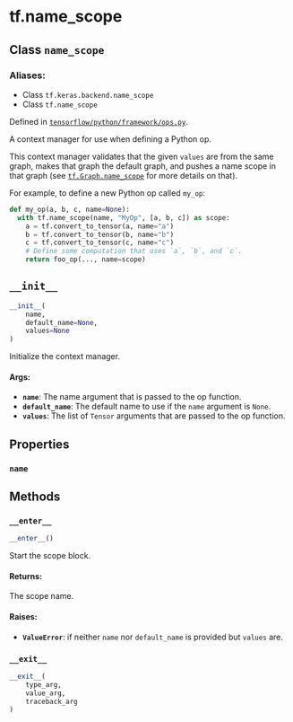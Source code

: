 <div itemscope itemtype="http://developers.google.com/ReferenceObject">
<meta itemprop="name" content="tf.name_scope" />
<meta itemprop="path" content="Stable" />
<meta itemprop="property" content="name"/>
<meta itemprop="property" content="__enter__"/>
<meta itemprop="property" content="__exit__"/>
<meta itemprop="property" content="__init__"/>
</div>

# tf.name_scope

## Class `name_scope`



### Aliases:

* Class `tf.keras.backend.name_scope`
* Class `tf.name_scope`



Defined in [`tensorflow/python/framework/ops.py`](/code/stable/tensorflow/python/framework/ops.py).

A context manager for use when defining a Python op.

This context manager validates that the given `values` are from the
same graph, makes that graph the default graph, and pushes a
name scope in that graph (see
<a href="../tf/Graph.md#name_scope"><code>tf.Graph.name_scope</code></a>
for more details on that).

For example, to define a new Python op called `my_op`:

```python
def my_op(a, b, c, name=None):
  with tf.name_scope(name, "MyOp", [a, b, c]) as scope:
    a = tf.convert_to_tensor(a, name="a")
    b = tf.convert_to_tensor(b, name="b")
    c = tf.convert_to_tensor(c, name="c")
    # Define some computation that uses `a`, `b`, and `c`.
    return foo_op(..., name=scope)
```

<h2 id="__init__"><code>__init__</code></h2>

``` python
__init__(
    name,
    default_name=None,
    values=None
)
```

Initialize the context manager.

#### Args:

* <b>`name`</b>: The name argument that is passed to the op function.
* <b>`default_name`</b>: The default name to use if the `name` argument is `None`.
* <b>`values`</b>: The list of `Tensor` arguments that are passed to the op function.



## Properties

<h3 id="name"><code>name</code></h3>





## Methods

<h3 id="__enter__"><code>__enter__</code></h3>

``` python
__enter__()
```

Start the scope block.

#### Returns:

The scope name.


#### Raises:

* <b>`ValueError`</b>: if neither `name` nor `default_name` is provided
    but `values` are.

<h3 id="__exit__"><code>__exit__</code></h3>

``` python
__exit__(
    type_arg,
    value_arg,
    traceback_arg
)
```





